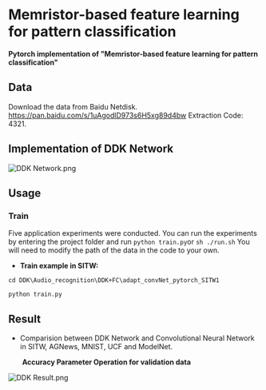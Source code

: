 # Memristor-based feature learning for pattern classification

**Pytorch implementation of "Memristor-based feature learning for pattern classification"**

## Data

Download the data from Baidu Netdisk. https://pan.baidu.com/s/1uAgodlD973s6H5xg89d4bw Extraction Code: 4321.

## Implementation of DDK Network

![DDK Network.png](https://github.com/gllspeed/DDK/tree/main/image-20241014162015113.png)

## Usage

### Train

Five application experiments were conducted.  You can run the experiments by entering the project folder and run `python train.py`or `sh ./run.sh`   You will need to modify the path of the data in the code to your own.

- **Train example in SITW:**

`cd DDK\Audio_recognition\DDK+FC\adapt_convNet_pytorch_SITW1`

`python train.py`

## Result

- Comparision between DDK Network and Convolutional Neural Network in SITW, AGNews, MNIST, UCF and ModelNet.

  ​              **Accuracy Parameter Operation for validation data**

![DDK Result.png](https://github.com/gllspeed/DDK/tree/main/image-20241014161531341.png)
